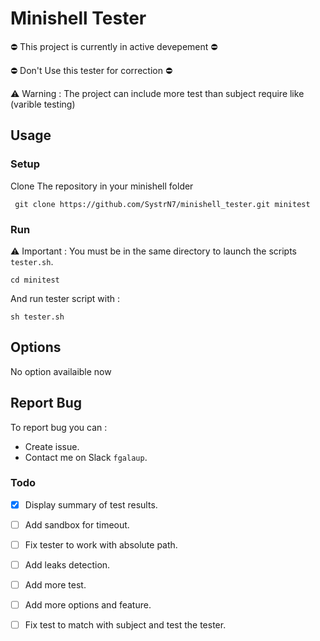 # Minishell Tester
⛔ This project is currently in active devepement ⛔

⛔ Don't Use this tester for correction ⛔

⚠️ Warning : The project can include more test than subject require like (varible testing)


## Usage
### Setup
Clone The repository in your minishell folder

` git clone https://github.com/SystrN7/minishell_tester.git minitest`


### Run
⚠️ Important : You must be in the same directory to launch the scripts `tester.sh`.

`cd minitest`

And run tester script with :

`sh tester.sh`

## Options

No option availaible now

## Report Bug

To report bug you can :
 - Create issue.
 - Contact me on Slack `fgalaup`.

### Todo

 - [x] Display summary of test results.
 - [ ] Add sandbox for timeout.
 - [ ] Fix tester to work with absolute path.
 - [ ] Add leaks detection.

 - [ ] Add more test.
 - [ ] Add more options and feature.
 - [ ] Fix test to match with subject and test the tester.
